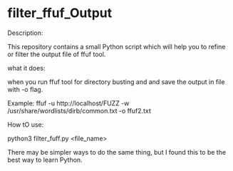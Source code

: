 # filter_ffuf_Output
Description:

This repository contains a small Python script  which will help you to refine or filter the output file of ffuf tool.

what it does:

when you run ffuf tool for directory busting and and save the output in file with -o flag.

Example: ffuf -u http://localhost/FUZZ -w /usr/share/wordlists/dirb/common.txt -o ffuf2.txt

How tO use:

python3 filter_fuff.py <file_name>

There may be simpler ways to do the same thing, but I found this to be the best way to learn Python.
